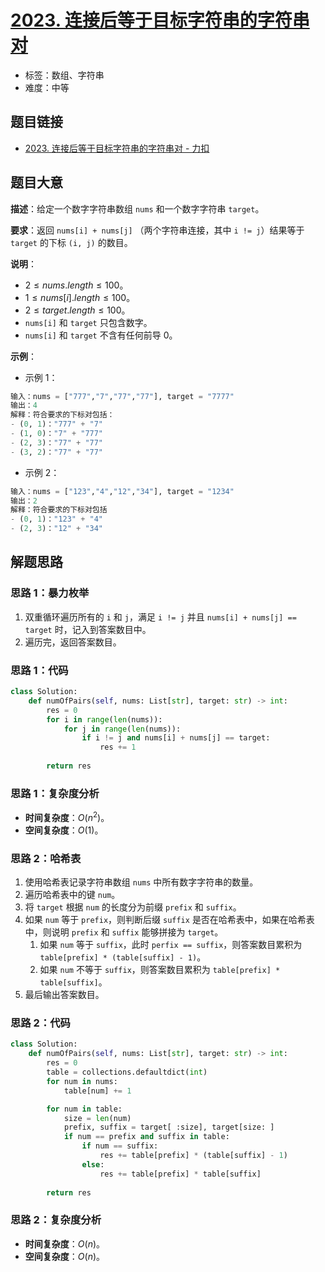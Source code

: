 # [2023. 连接后等于目标字符串的字符串对](https://leetcode.cn/problems/number-of-pairs-of-strings-with-concatenation-equal-to-target/)

- 标签：数组、字符串
- 难度：中等

## 题目链接

- [2023. 连接后等于目标字符串的字符串对 - 力扣](https://leetcode.cn/problems/number-of-pairs-of-strings-with-concatenation-equal-to-target/)

## 题目大意

**描述**：给定一个数字字符串数组 `nums` 和一个数字字符串 `target`。

**要求**：返回 `nums[i] + nums[j]` （两个字符串连接，其中 `i != j`）结果等于 `target` 的下标 `(i, j)` 的数目。

**说明**：

- $2 \le nums.length \le 100$。
- $1 \le nums[i].length \le 100$。
- $2 \le target.length \le 100$。
- `nums[i]` 和 `target` 只包含数字。
- `nums[i]` 和 `target` 不含有任何前导 $0$。

**示例**：

- 示例 1：

```python
输入：nums = ["777","7","77","77"], target = "7777"
输出：4
解释：符合要求的下标对包括：
- (0, 1)："777" + "7"
- (1, 0)："7" + "777"
- (2, 3)："77" + "77"
- (3, 2)："77" + "77"
```

- 示例 2：

```python
输入：nums = ["123","4","12","34"], target = "1234"
输出：2
解释：符合要求的下标对包括
- (0, 1)："123" + "4"
- (2, 3)："12" + "34"
```

## 解题思路

### 思路 1：暴力枚举

1. 双重循环遍历所有的 `i` 和 `j`，满足 `i != j` 并且 `nums[i] + nums[j] == target` 时，记入到答案数目中。
2. 遍历完，返回答案数目。

### 思路 1：代码

```python
class Solution:
    def numOfPairs(self, nums: List[str], target: str) -> int:
        res = 0
        for i in range(len(nums)):
            for j in range(len(nums)):
                if i != j and nums[i] + nums[j] == target:
                    res += 1
        
        return res
```

### 思路 1：复杂度分析

- **时间复杂度**：$O(n^2)$。
- **空间复杂度**：$O(1)$。

### 思路 2：哈希表

1. 使用哈希表记录字符串数组 `nums` 中所有数字字符串的数量。
2. 遍历哈希表中的键 `num`。
3. 将 `target` 根据 `num` 的长度分为前缀 `prefix` 和 `suffix`。
4. 如果 `num` 等于 `prefix`，则判断后缀 `suffix` 是否在哈希表中，如果在哈希表中，则说明 `prefix` 和 `suffix` 能够拼接为 `target`。
   1. 如果 `num` 等于 `suffix`，此时 `perfix == suffix`，则答案数目累积为 `table[prefix] * (table[suffix] - 1)`。
   2. 如果 `num` 不等于 `suffix`，则答案数目累积为 `table[prefix] * table[suffix]`。
5. 最后输出答案数目。

### 思路 2：代码

```python
class Solution:
    def numOfPairs(self, nums: List[str], target: str) -> int:
        res = 0
        table = collections.defaultdict(int)
        for num in nums:
            table[num] += 1

        for num in table:
            size = len(num)
            prefix, suffix = target[ :size], target[size: ]
            if num == prefix and suffix in table:
                if num == suffix:
                    res += table[prefix] * (table[suffix] - 1)
                else:
                    res += table[prefix] * table[suffix]
        
        return res
```

### 思路 2：复杂度分析

- **时间复杂度**：$O(n)$。
- **空间复杂度**：$O(n)$。